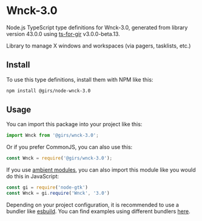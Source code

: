 
# Wnck-3.0

Node.js TypeScript type definitions for Wnck-3.0, generated from library version 43.0.0 using [ts-for-gir](https://github.com/gjsify/ts-for-gjs) v3.0.0-beta.13.

Library to manage X windows and workspaces (via pagers, tasklists, etc.)

## Install

To use this type definitions, install them with NPM like this:
```bash
npm install @girs/node-wnck-3.0
```

## Usage

You can import this package into your project like this:
```ts
import Wnck from '@girs/wnck-3.0';
```

Or if you prefer CommonJS, you can also use this:
```ts
const Wnck = require('@girs/wnck-3.0');
```

If you use [ambient modules](https://github.com/gjsify/ts-for-gir/tree/main/packages/cli#ambient-modules), you can also import this module like you would do this in JavaScript:

```ts
const gi = require('node-gtk')
const Wnck = gi.require('Wnck', '3.0')
```

Depending on your project configuration, it is recommended to use a bundler like [esbuild](https://esbuild.github.io/). You can find examples using different bundlers [here](https://github.com/gjsify/ts-for-gir/tree/main/examples).
